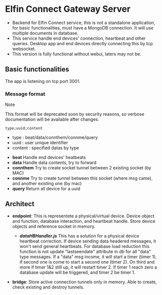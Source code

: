 # Elfin Connect Gateway Server

* Backend for Elfin Connect service, this is not a standalone application, for basic functionalities, must have a MongoDB connection. It will use multiple documents in database.
* This service handle end devices' connection, heartbeat and other queries. Desktop app and end devices directly connecting this by tcp websocket.
* This version is fully functional without webui, laters may not be.

## Basic functionalities

The app is listening on tcp port 3001.

### Message format
>[!NOTE]
>This format will be deprecated soon by security reasons, so verbose documentation will be available after changes.

```
type;uuid;content
```
* type : beat/data/connthem/connme/query
* uuid : user unique identifier
* content : specified datas by type

- **beat** Handle end devices' heatbeats
- **data** Handle data contents, try to forward
- **connthem** Try to create socket tunnel between 2 existing socket (by MAC)
- **connme** Try to create tunnel between this socket (where msg came), and another existing one (by mac)
- **query** Return all device for a uuid

## Architect
- **endpoint**: This is representete a physical/virtual device. Device object and function, database interaction, and heartbeat handle. Store device objects and reference socket in memory.
  - ***dataHBHandler.js*** 
This has a solution for a physical device heartbeat correction. If device sending data headered messages, it won't send general heartbeats. For database load reduction this function is not update "lastseendate" attribute in db for all "data" type messages. If a "data" msg income, it will start a timer (timer 1), if second one is come to start a second one (timer 2). On third and more if timer 1&2 still up, it will restart timer 2. If timer 1 reach zero a database update will be triggered, and timer 2 be timer 1.

- **bridge**: Store active connection tunnels only in memory. Able to create, check existing and destroy tunnels.



